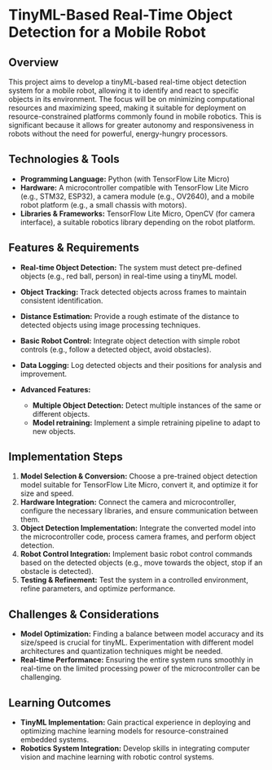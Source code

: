 # TinyML-Based Real-Time Object Detection for a Mobile Robot

## Overview
This project aims to develop a tinyML-based real-time object detection system for a mobile robot, allowing it to identify and react to specific objects in its environment.  The focus will be on minimizing computational resources and maximizing speed, making it suitable for deployment on resource-constrained platforms commonly found in mobile robotics.  This is significant because it allows for greater autonomy and responsiveness in robots without the need for powerful, energy-hungry processors.

## Technologies & Tools
- **Programming Language:** Python (with TensorFlow Lite Micro)
- **Hardware:**  A microcontroller compatible with TensorFlow Lite Micro (e.g., STM32, ESP32), a camera module (e.g., OV2640), and a mobile robot platform (e.g., a small chassis with motors).
- **Libraries & Frameworks:** TensorFlow Lite Micro, OpenCV (for camera interface), a suitable robotics library depending on the robot platform.

## Features & Requirements
- **Real-time Object Detection:** The system must detect pre-defined objects (e.g., red ball, person) in real-time using a tinyML model.
- **Object Tracking:** Track detected objects across frames to maintain consistent identification.
- **Distance Estimation:** Provide a rough estimate of the distance to detected objects using image processing techniques.
- **Basic Robot Control:** Integrate object detection with simple robot controls (e.g., follow a detected object, avoid obstacles).
- **Data Logging:** Log detected objects and their positions for analysis and improvement.

- **Advanced Features:**
    - **Multiple Object Detection:** Detect multiple instances of the same or different objects.
    - **Model retraining:**  Implement a simple retraining pipeline to adapt to new objects.

## Implementation Steps
1. **Model Selection & Conversion:** Choose a pre-trained object detection model suitable for TensorFlow Lite Micro, convert it, and optimize it for size and speed.
2. **Hardware Integration:** Connect the camera and microcontroller, configure the necessary libraries, and ensure communication between them.
3. **Object Detection Implementation:** Integrate the converted model into the microcontroller code, process camera frames, and perform object detection.
4. **Robot Control Integration:** Implement basic robot control commands based on the detected objects (e.g., move towards the object, stop if an obstacle is detected).
5. **Testing & Refinement:** Test the system in a controlled environment, refine parameters, and optimize performance.


## Challenges & Considerations
- **Model Optimization:** Finding a balance between model accuracy and its size/speed is crucial for tinyML.  Experimentation with different model architectures and quantization techniques might be needed.
- **Real-time Performance:** Ensuring the entire system runs smoothly in real-time on the limited processing power of the microcontroller can be challenging.


## Learning Outcomes
- **TinyML Implementation:** Gain practical experience in deploying and optimizing machine learning models for resource-constrained embedded systems.
- **Robotics System Integration:** Develop skills in integrating computer vision and machine learning with robotic control systems.


